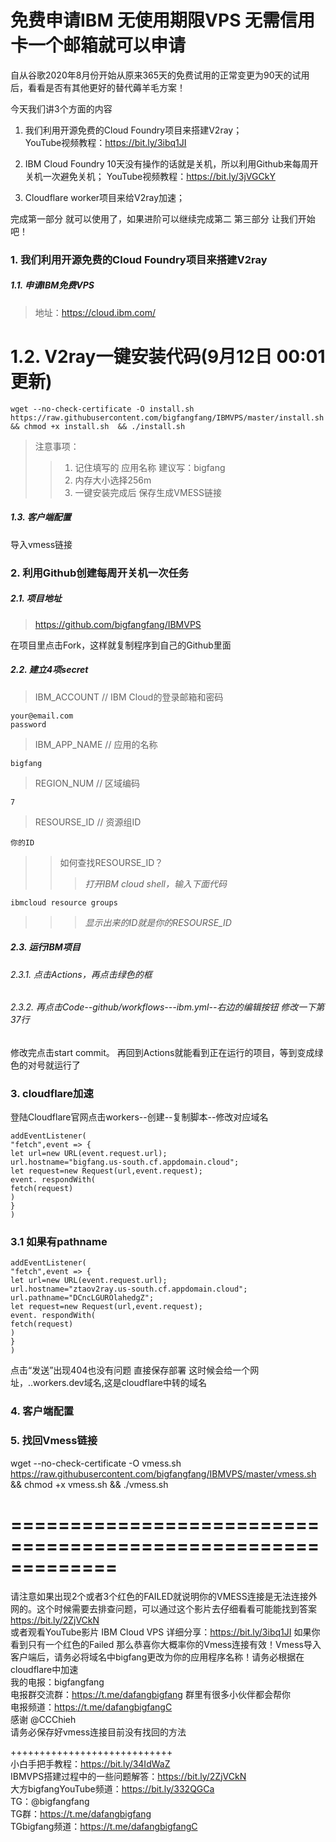 # 免费申请IBM 无使用期限VPS 无需信用卡一个邮箱就可以申请

自从谷歌2020年8月份开始从原来365天的免费试用的正常变更为90天的试用后，看看是否有其他更好的替代薅羊毛方案！

今天我们讲3个方面的内容

1. 我们利用开源免费的Cloud Foundry项目来搭建V2ray；  
   YouTube视频教程：https://bit.ly/3ibq1JI    
2. IBM Cloud Foundry 10天没有操作的话就是关机，所以利用Github来每周开关机一次避免关机；
   YouTube视频教程：https://bit.ly/3jVGCkY  

3. Cloudflare worker项目来给V2ray加速；

完成第一部分 就可以使用了，如果进阶可以继续完成第二 第三部分
让我们开始吧！

### 1. 我们利用开源免费的Cloud Foundry项目来搭建V2ray

##### 1.1. 申请IBM免费VPS
> 地址：https://cloud.ibm.com/

# 1.2. V2ray一键安装代码(9月12日 00:01 更新)

```
wget --no-check-certificate -O install.sh https://raw.githubusercontent.com/bigfangfang/IBMVPS/master/install.sh && chmod +x install.sh  && ./install.sh

```

> 注意事项：
>> 1. 记住填写的 应用名称 建议写：bigfang 
>> 2. 内存大小选择256m
>> 3. 一键安装完成后 保存生成VMESS链接

##### 1.3. 客户端配置

导入vmess链接

### 2. 利用Github创建每周开关机一次任务

##### 2.1. 项目地址
> https://github.com/bigfangfang/IBMVPS  

在项目里点击Fork，这样就复制程序到自己的Github里面

##### 2.2. 建立4项secret

> IBM_ACCOUNT // IBM Cloud的登录邮箱和密码
```
your@email.com  
password
```
> IBM_APP_NAME // 应用的名称
```
bigfang
```

> REGION_NUM // 区域编码
```
7
```

> RESOURSE_ID // 资源组ID
```
你的ID
```

>> 如何查找RESOURSE_ID？
>>> *打开IBM cloud shell，输入下面代码*

```
ibmcloud resource groups
```
 >>> *显示出来的ID就是你的RESOURSE_ID*
 
 
##### 2.3. 运行IBM项目

###### 2.3.1. 点击Actions，再点击绿色的框  
###### 2.3.2. 再点击Code--github/workflows---ibm.yml--右边的编辑按钮 修改一下第37行  
修改完点击start commit。
再回到Actions就能看到正在运行的项目，等到变成绿色的对号就运行了

### 3. cloudflare加速

登陆Cloudflare官网点击workers--创建--复制脚本--修改对应域名

```
addEventListener(
"fetch",event => {
let url=new URL(event.request.url);
url.hostname="bigfang.us-south.cf.appdomain.cloud";
let request=new Request(url,event.request);
event. respondWith(
fetch(request)
)
}
)
```
### 3.1 如果有pathname
```
addEventListener(
"fetch",event => {
let url=new URL(event.request.url);
url.hostname="ztaov2ray.us-south.cf.appdomain.cloud";
url.pathname="DCncLGUROlahedgZ";
let request=new Request(url,event.request);
event. respondWith(
fetch(request)
)
}
)
```
点击“发送”出现404也没有问题 直接保存部署
这时候会给一个网址，..workers.dev域名,这是cloudflare中转的域名

### 4. 客户端配置


### 5. 找回Vmess链接  


wget --no-check-certificate -O vmess.sh https://raw.githubusercontent.com/bigfangfang/IBMVPS/master/vmess.sh && chmod +x vmess.sh  && ./vmess.sh


=============================================================  
=============================================================  
请注意如果出现2个或者3个红色的FAILED就说明你的VMESS连接是无法连接外网的。这个时候需要去排查问题，可以通过这个影片去仔细看看可能能找到答案 https://bit.ly/2ZjVCkN  
或者观看YouTube影片 IBM Cloud VPS 详细分享：https://bit.ly/3ibq1JI
如果你看到只有一个红色的Failed 那么恭喜你大概率你的Vmess连接有效！Vmess导入客户端后，请务必将域名中bigfang更改为你的应用程序名称！请务必根据在cloudflare中加速  
我的电报：bigfangfang  
电报群交流群：https://t.me/dafangbigfang 群里有很多小伙伴都会帮你  
电报频道：https://t.me/dafangbigfangC  
感谢 @CCChieh  
请务必保存好vmess连接目前没有找回的方法  

++++++++++++++++++++++++++++  
小白手把手教程：https://bit.ly/34IdWaZ  
IBMVPS搭建过程中的一些问题解答：https://bit.ly/2ZjVCkN  
大方bigfangYouTube频道：https://bit.ly/332QGCa  
TG：@bigfangfang  
TG群：https://t.me/dafangbigfang  
TGbigfang频道：https://t.me/dafangbigfangC  


